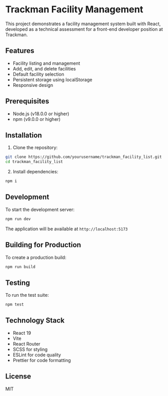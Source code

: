 # Trackman Facility Management

This project demonstrates a facility management system built with React, developed as a technical assessment for a front-end developer position at Trackman.

## Features

- Facility listing and management
- Add, edit, and delete facilities
- Default facility selection
- Persistent storage using localStorage
- Responsive design

## Prerequisites

- Node.js (v18.0.0 or higher)
- npm (v9.0.0 or higher)

## Installation

1. Clone the repository:

```bash
git clone https://github.com/yourusername/trackman_facility_list.git
cd trackman_facility_list
```

2. Install dependencies:

```bash
npm i
```

## Development

To start the development server:

```bash
npm run dev
```

The application will be available at `http://localhost:5173`

## Building for Production

To create a production build:

```bash
npm run build
```

## Testing

To run the test suite:

```bash
npm test
```

## Technology Stack

- React 19
- Vite
- React Router
- SCSS for styling
- ESLint for code quality
- Prettier for code formatting

## License

MIT

